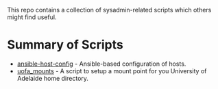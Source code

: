 This repo contains a collection of sysadmin-related scripts which others might find useful.

# Summary of Scripts

 * [ansible-host-config](ansible-host-config) - Ansible-based configuration of hosts.
 * [uofa_mounts](uofa_mounts) - A script to setup a mount point for you University of Adelaide home directory.
